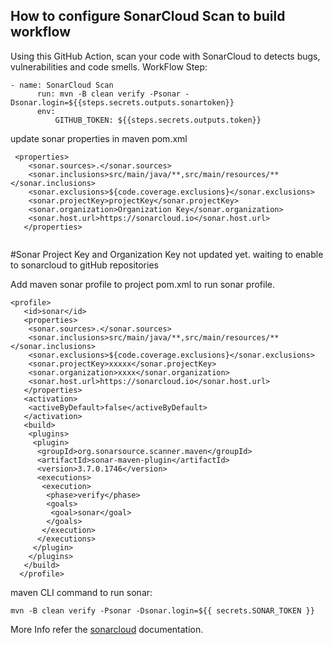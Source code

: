## How to configure SonarCloud Scan to build workflow

Using this GitHub Action, scan your code with SonarCloud to detects bugs, vulnerabilities and code smells.
WorkFlow Step:

```
- name: SonarCloud Scan
      run: mvn -B clean verify -Psonar -Dsonar.login=${{steps.secrets.outputs.sonartoken}}
      env:
          GITHUB_TOKEN: ${{steps.secrets.outputs.token}}

```
         
update sonar properties in maven pom.xml

```
 <properties>
    <sonar.sources>.</sonar.sources>
    <sonar.inclusions>src/main/java/**,src/main/resources/**</sonar.inclusions>
    <sonar.exclusions>${code.coverage.exclusions}</sonar.exclusions>
    <sonar.projectKey>projectKey</sonar.projectKey>
    <sonar.organization>Organization Key</sonar.organization>
    <sonar.host.url>https://sonarcloud.io</sonar.host.url>
   </properties>
  
 ```
   
   
 #Sonar Project Key and Organization Key not updated yet. waiting to enable to sonarcloud to gitHub repositories


Add maven sonar profile to project pom.xml to run sonar profile.

```
<profile>
   <id>sonar</id>
   <properties>
    <sonar.sources>.</sonar.sources>
    <sonar.inclusions>src/main/java/**,src/main/resources/**</sonar.inclusions>
    <sonar.exclusions>${code.coverage.exclusions}</sonar.exclusions>
    <sonar.projectKey>xxxxx</sonar.projectKey>
    <sonar.organization>xxxx</sonar.organization>
    <sonar.host.url>https://sonarcloud.io</sonar.host.url>
   </properties>
   <activation>
    <activeByDefault>false</activeByDefault>
   </activation>
   <build>
    <plugins>
     <plugin>
      <groupId>org.sonarsource.scanner.maven</groupId>
      <artifactId>sonar-maven-plugin</artifactId>
      <version>3.7.0.1746</version>
      <executions>
       <execution>
        <phase>verify</phase>
        <goals>
         <goal>sonar</goal>
        </goals>
       </execution>
      </executions>
     </plugin>
    </plugins>
   </build>
  </profile>

```

maven CLI command to run sonar:

```
mvn -B clean verify -Psonar -Dsonar.login=${{ secrets.SONAR_TOKEN }}

```
More Info refer the [sonarcloud](https://github.com/SonarSource/sonarcloud-github-action) documentation.
